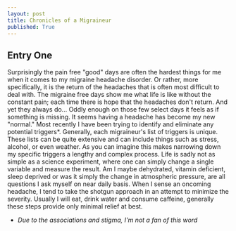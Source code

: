```yaml
---
layout: post
title: Chronicles of a Migraineur
published: True
---
```

## Entry One

Surprisingly the pain free "good" days are often the hardest things for me when it comes to my migraine headache disorder. Or rather, more specifically, it is the return of the headaches that is often most difficult to deal with. The migraine free days show me what life is like without the constant pain; each time there is hope that the headaches don't return. And yet they always do...  Oddly enough on those few select days it feels as if something is missing. It seems having a headache has become my new "normal." 
Most recently I have been trying to identify and eliminate any potential triggers*. Generally, each migraineur's list of triggers is unique. These lists can be quite extensive and can include things such as stress, alcohol, or even weather. As you can imagine this makes narrowing down my specific triggers a lengthy and complex process. Life is sadly not as simple as a science experiment, where one can simply change a single variable and measure the result. Am I maybe dehydrated, vitamin deficient, sleep deprived or was it simply the change in atmospheric pressure, are all questions I ask myself on near daily basis. When I sense an oncoming headache, I tend to take the shotgun approach in an attempt to minimize the severity. Usually I will eat, drink water and consume caffeine, generally these steps provide only minimal relief at best. 
 
* *Due to the associations and stigma, I'm not a fan of this word*
